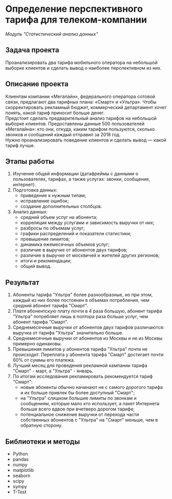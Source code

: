 # Определение перспективного тарифа для телеком-компании

_Модуль "Статистический анализ данных"_


## Задача проекта

Проанализировать два тарифа мобильного оператора на небольшой выборке клиентов и сделать вывод о наиболее перспективном из них.


## Описание проекта

Клиентам компании «Мегалайн», федерального оператора сотовой связи, предлагают два тарифных плана: «Смарт» и «Ультра». Чтобы скорректировать рекламный бюджет, коммерческий департамент хочет понять, какой тариф приносит больше денег.  
Предстоит сделать предварительный анализ тарифов на небольшой выборке клиентов. Предоставлены данные 500 пользователей «Мегалайна»: кто они, откуда, каким тарифом пользуются, сколько звонков и сообщений каждый отправил за 2018 год.  
Нужно проанализировать поведение клиентов и сделать вывод — какой тариф лучше.


## Этапы работы

1.  Изучение общей информации (датафреймы с данными о пользователях, тарифах, а также услугах: звонки, сообщения, интернет).
2.  Подготовка данных:
    - приведение к нужным типам;
    - исправление ошибок;
    - создание дополнительных столбцов.
3.  Анализ данных:
    - средний объем услуг на абонента;
    - корреляция между услугами и зависимость выручки от них;
    - разбросы по объемам услуг;
    - графики распределений и показатели статистики;
    - превышение лимитов;
    - динамика ежемесячных объемов услуг;
    - различие в выручке от абонентов двух тарифов;
    - различие в выручке от москвичей и жителей других регионов;
    - итоги и рекомендации;
    - общий вывод.

## Результат


1. Абоненты тарифа "Ультра" более разнообразные, но при этом, каждый из них более постоянен в объемах потребления, чем средний абонент тарифа "Смарт".
2. Платя абонентскую плату почти в 4 раза большую, абонент тарифа "Ультра" потребляет лишь в полтора раза больше услуг, чем абонент тарифа "Смарт".
3. Среднемесячные выручки от абонентов двух тарифов различаются: выручка от тарифа "Ультра" значительно больше.
4. Среднемесячные выручки от абонентов из Москвы и не из Москвы примерно одинаковы.
5. Превышения лимитов у абонентов тарифа "Ультра" почти не происходит. Переплата у абонента тарифа "Смарт" достигает почти 60% от суммы его платежа.
6. Лучший месяц для проведения рекламной кампании тарифа "Смарт" - март, а "Ультра" - январь.
7. По итогам исследования рекламировать рекомендуется тариф "Смарт":
    - новые абоненты обычно начинают не с самого дорогого тарифа и их больше привлек бы более доступный "Смарт";
    - на "Ультра" слишком большие лимиты по звонкам и сообщениям, которые мало кто использует, а пакет Интернета больше всего вдвое при вчетверо дорогом тарифе;
    - потенциальное снижение выручки от перехода части собственных абонентов с "Ультра" на "Смарт" меньше, чем в обратную сторону.


## Библиотеки и методы

- Python
- pandas
- numpy
- matplotlib
- seaborn
- scipy
- sympy
- T-Test
